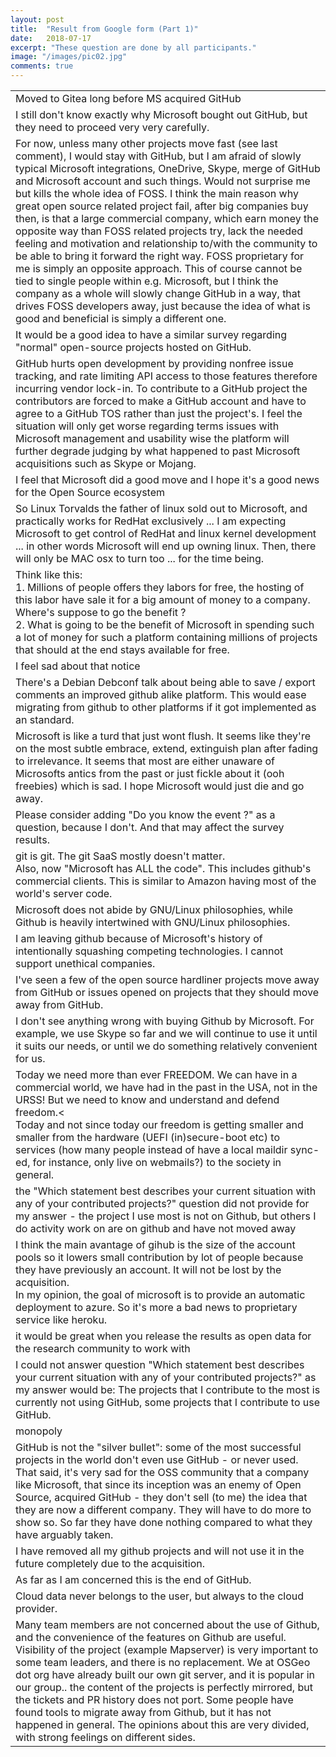 ```yaml
---
layout: post
title:  "Result from Google form (Part 1)"
date:   2018-07-17
excerpt: "These question are done by all participants."
image: "/images/pic02.jpg"
comments: true
---
```


<script src="https://ajax.googleapis.com/ajax/libs/jquery/3.3.1/jquery.min.js"></script>
<script src="https://code.highcharts.com/highcharts.js"></script>
<script src="https://code.highcharts.com/modules/exporting.js"></script>
<script src="https://code.highcharts.com/modules/export-data.js"></script>
<link rel="stylesheet" href="{{ "/assets/css/table.css" | absolute_url }}">
<link rel="stylesheet" href="{{ "/assets/css/chart.css" | absolute_url }}">

<div id="content">
  <div class="chart" id="1-1"></div>
  <div class="spacer"></div>
  <div class="chart" id="1-2"></div>
  <div class="spacer"></div>
  <div class="chart" id="2-1"></div>
  <div class="spacer"></div>
  <div class="chart" id="2-4"></div>
  <div class="spacer"></div>
  <div id="table-scroll" class='6-1'>
    <table>
      <tr><td>Moved to Gitea long before MS acquired GitHub</td></tr>
      <tr><td>I still don't know exactly why Microsoft bought out GitHub, but they need to proceed very very carefully.</td></tr>
      <tr><td>For now, unless many other projects move fast (see last comment), I would stay with GitHub, but I am afraid of slowly typical Microsoft integrations, OneDrive, Skype, merge of GitHub and Microsoft account and such things. Would not surprise me but kills the whole idea of FOSS. I think the main reason why great open source related project fail, after big companies buy then, is that a large commercial company, which earn money the opposite way than FOSS related projects try, lack the needed feeling and motivation and relationship to/with the community to be able to bring it forward the right way. FOSS proprietary for me is simply an opposite approach. This of course cannot be tied to single people within e.g. Microsoft, but I think the company as a whole will slowly change GitHub in a way, that drives FOSS developers away, just because the idea of what is good and beneficial is simply a different one.</td></tr>
      <tr><td>It would be a good idea to have a similar survey regarding "normal" open-source projects hosted on GitHub.</td></tr>
      <tr><td>GitHub hurts open development by providing nonfree issue tracking, and rate limiting API access to those features therefore incurring vendor lock-in. To contribute to a GitHub project the contributors are forced to make a GitHub account and have to agree to a GitHub TOS rather than just the project's. I feel the situation will only get worse regarding terms issues with Microsoft management and usability wise the platform will further degrade judging by what happened to past Microsoft acquisitions such as Skype or Mojang.</td></tr>
      <tr><td>I feel that Microsoft did a good move and I hope it's a good news for the Open Source ecosystem</td></tr>
      <tr><td>So Linux Torvalds the father of linux sold out to Microsoft, and practically works for RedHat exclusively ... I am expecting Microsoft to get control of RedHat and linux kernel development ... in other words Microsoft will end up owning linux. Then, there will only be MAC osx to turn too ... for the time being.</td></tr>
      <tr><td>Think like this: <br>
      1. Millions of people offers they labors for free, the hosting of this labor have sale it for a big amount of money to a company. Where's suppose to go the benefit ?<br>
      2. What is going to be the benefit of Microsoft in spending such a lot of money for such a platform containing millions of projects that should at the end stays available for free.</td></tr>
      <tr><td>I feel sad about that notice</td></tr>
      <tr><td>There's a Debian Debconf talk about being able to save / export comments an improved github alike platform. This would ease migrating from github to other platforms if it got implemented as an standard.</td></tr>
      <tr><td>Microsoft is like a turd that just wont flush. It seems like they're on the most subtle embrace, extend, extinguish plan after fading to irrelevance. It seems that most are either unaware of Microsofts antics from the past or just fickle about it (ooh freebies) which is sad. I hope Microsoft would just die and go away.</td></tr>
      <tr><td>Please consider adding "Do you know the event ?" as a question, because I don't. And that may affect the survey results.</td></tr>
      <tr><td>git is git. The git SaaS mostly doesn't matter. <br>
      Also, now "Microsoft has ALL the code". This includes github's commercial clients. This is similar to Amazon having most of the world's server code.</td></tr>
      <tr><td>Microsoft does not abide by GNU/Linux philosophies, while Github is heavily intertwined with GNU/Linux philosophies.</td></tr>
      <tr><td>I am leaving github because of Microsoft's history of intentionally squashing competing technologies. I cannot support unethical companies.</td></tr>
      <tr><td>I've seen a few of the open source hardliner projects move away from GitHub or issues opened on projects that they should move away from GitHub.</td></tr>
      <tr><td>I don't see anything wrong with buying Github by Microsoft. For example, we use Skype so far and we will continue to use it until it suits our needs, or until we do something relatively convenient for us.</td></tr>
      <tr><td>Today we need more than ever FREEDOM. We can have in a commercial world, we have had in the past in the USA, not in the URSS! But we need to know and understand and defend freedom.<<br>Today and not since today our freedom is getting smaller and smaller from the hardware (UEFI (in)secure-boot etc) to services (how many people instead of have a local maildir sync-ed, for instance, only live on webmails?) to the society in general.</td></tr>
      <tr><td>the "Which statement best describes your current situation with any of your contributed projects?" question did not provide for my answer - the project I use most is not on Github, but others I do activity work on are on github and have not moved away</td></tr>
      <tr><td>I think the main avantage of gihub is the size of the account pools so it lowers small contribution by lot of people because they have previously an account. It will not be lost by the acquisition.<br>In my opinion, the goal of microsoft is to provide an automatic deployment to azure. So it's more a bad news to proprietary service like heroku.</td></tr>
      <tr><td>it would be great when you release the results as open data for the research community to work with</td></tr>
      <tr><td>I could not answer question "Which statement best describes your current situation with any of your contributed projects?" as my answer would be: The projects that I contribute to the most is currently not using GitHub, some projects that I contribute to use GitHub.</td></tr>
      <tr><td>monopoly</td></tr>
      <tr><td>GitHub is not the "silver bullet": some of the most successful projects in the world don't even use GitHub - or never used. That said, it's very sad for the OSS community that a company like Microsoft, that since its inception was an enemy of Open Source, acquired GitHub - they don't sell (to me) the idea that they are now a different company. They will have to do more to show so. So far they have done nothing compared to what they have arguably taken.</td></tr>
      <tr><td>I have removed all my github projects and will not use it in the future completely due to the acquisition.</td></tr>
      <tr><td>As far as I am concerned this is the end of GitHub.</td></tr>
      <tr><td>Cloud data never belongs to the user, but always to the cloud provider.</td></tr>
      <tr><td>Many team members are not concerned about the use of Github, and the convenience of the features on Github are useful. Visibility of the project (example Mapserver) is very important to some team leaders, and there is no replacement. We at OSGeo dot org have already built our own git server, and it is popular in our group.. the content of the projects is perfectly mirrored, but the tickets and PR history does not port. Some people have found tools to migrate away from Github, but it has not happened in general. The opinions about this are very divided, with strong feelings on different sides.</td></tr>
    </table>
  </div>
</div>

<script src="{{ "/assets/js/chart/01.js" | absolute_url }}"></script>